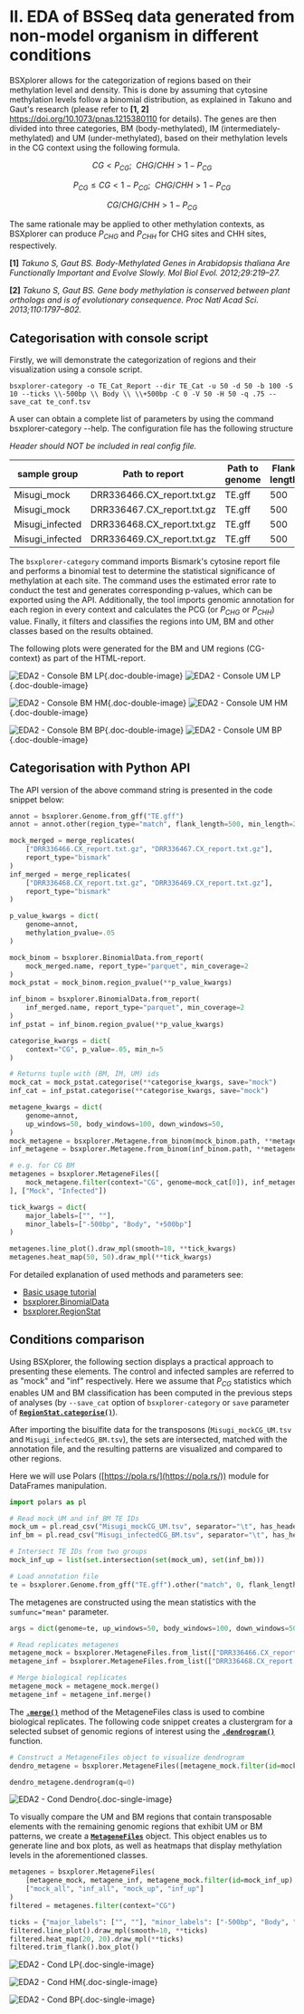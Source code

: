 # II. EDA of BSSeq data generated from non-model organism in different conditions

BSXplorer allows for the categorization of regions based on their methylation level and density. 
This is done by assuming that cytosine methylation levels follow a binomial distribution, 
as explained in Takuno and Gaut's research (please refer to **[1, 2]** https://doi.org/10.1073/pnas.1215380110 for details). 
The genes are then divided into three categories, 
BM (body-methylated), IM (intermediately-methylated) and UM (under-methylated), 
based on their methylation levels in the CG context using the following formula.

$$ CG<P_{CG};\ \ CHG/CHH>1-P_{CG} $$

$$ P_{CG}\le CG<1-P_{CG};\ \ CHG/CHH>1-P_{CG} $$

$$ CG/CHG/CHH>1-P_{CG} $$

The same rationale may be applied to other methylation contexts, 
as BSXplorer can produce $P_{CHG}$ and $P_{CHH}$ for CHG sites and CHH sites, respectively. 

**[1]** _Takuno S, Gaut BS. Body-Methylated Genes in Arabidopsis thaliana Are Functionally Important and Evolve Slowly. Mol Biol Evol. 2012;29:219–27._

**[2]** _Takuno S, Gaut BS. Gene body methylation is conserved between plant orthologs and is of evolutionary consequence. Proc Natl Acad Sci. 2013;110:1797–802._

## Categorisation with console script

Firstly, we will demonstrate the categorization of regions and their visualization 
using a console script.

```commandline
bsxplorer-category -o TE_Cat_Report --dir TE_Cat -u 50 -d 50 -b 100 -S 10 --ticks \\-500bp \\ Body \\ \\+500bp -C 0 -V 50 -H 50 -q .75 --save_cat te_conf.tsv
```

A user can obtain a complete list of parameters by using the command bsxplorer-category --help. 
The configuration file has the following structure

_Header should NOT be included in real config file._

| sample group    | Path to report             | Path to genome | Flank length | Minimal length | Region_type |
|-----------------|----------------------------|----------------|--------------|----------------|-------------|
| Misugi_mock     | DRR336466.CX_report.txt.gz | TE.gff         | 500          | 0              | match       |
| Misugi_mock     | DRR336467.CX_report.txt.gz | TE.gff         | 500          | 0              | match       |
| Misugi_infected | DRR336468.CX_report.txt.gz | TE.gff         | 500          | 0              | match       |
| Misugi_infected | DRR336469.CX_report.txt.gz | TE.gff         | 500          | 0              | match       |

The `bsxplorer-category` command imports Bismark's cytosine report file and performs a binomial test 
to determine the statistical significance of methylation at each site. 
The command uses the estimated error rate to conduct the test and generates corresponding p-values, 
which can be exported using the API. Additionally, 
the tool imports genomic annotation for each region in every context and calculates the 
PCG (or $P_{CHG}$ or $P_{CHH}$) value. 
Finally, it filters and classifies the regions into UM, BM and other classes based on the results obtained.

The following plots were generated for the BM and UM regions (CG-context) as part of the HTML-report.

![EDA2 - Console BM LP](../images/eda2conditions/console_bm_lp.png){.doc-double-image}
![EDA2 - Console UM LP](../images/eda2conditions/console_um_lp.png){.doc-double-image}

![EDA2 - Console BM HM](../images/eda2conditions/console_bm_hm.png){.doc-double-image}
![EDA2 - Console UM HM](../images/eda2conditions/console_um_hm.png){.doc-double-image}

![EDA2 - Console BM BP](../images/eda2conditions/console_bm_bp.png){.doc-double-image}
![EDA2 - Console UM BP](../images/eda2conditions/console_um_bp.png){.doc-double-image}

## Categorisation with Python API

The API version of the above command string is presented in the code snippet below:

```python
annot = bsxplorer.Genome.from_gff("TE.gff")
annot = annot.other(region_type="match", flank_length=500, min_length=200)

mock_merged = merge_replicates(
    ["DRR336466.CX_report.txt.gz", "DRR336467.CX_report.txt.gz"],
    report_type="bismark"
)
inf_merged = merge_replicates(
    ["DRR336468.CX_report.txt.gz", "DRR336469.CX_report.txt.gz"],
    report_type="bismark"
)

p_value_kwargs = dict(
    genome=annot,
    methylation_pvalue=.05
)

mock_binom = bsxplorer.BinomialData.from_report(
    mock_merged.name, report_type="parquet", min_coverage=2
)
mock_pstat = mock_binom.region_pvalue(**p_value_kwargs)

inf_binom = bsxplorer.BinomialData.from_report(
    inf_merged.name, report_type="parquet", min_coverage=2
)
inf_pstat = inf_binom.region_pvalue(**p_value_kwargs)

categorise_kwargs = dict(
    context="CG", p_value=.05, min_n=5
)

# Returns tuple with (BM, IM, UM) ids
mock_cat = mock_pstat.categorise(**categorise_kwargs, save="mock")
inf_cat = inf_pstat.categorise(**categorise_kwargs, save="mock")

metagene_kwargs = dict(
    genome=annot,
    up_windows=50, body_windows=100, down_windows=50,
)
mock_metagene = bsxplorer.Metagene.from_binom(mock_binom.path, **metagene_kwargs)
inf_metagene = bsxplorer.Metagene.from_binom(inf_binom.path, **metagene_kwargs)

# e.g. for CG BM
metagenes = bsxplorer.MetageneFiles([
    mock_metagene.filter(context="CG", genome=mock_cat[0]), inf_metagene.filter(context="CG", genome=mock_cat[0])
], ["Mock", "Infected"])

tick_kwargs = dict(
    major_labels=["", ""],
    minor_labels=["-500bp", "Body", "+500bp"]
)

metagenes.line_plot().draw_mpl(smooth=10, **tick_kwargs)
metagenes.heat_map(50, 50).draw_mpl(**tick_kwargs)
```

For detailed explanation of used methods and parameters see:

- [Basic usage tutorial](gs.Basic_usage) 
- [bsxplorer.BinomialData](bsxplorer.BinomialData)
- [bsxplorer.RegionStat](bsxplorer.RegionStat)

## Conditions comparison

Using BSXplorer, the following section displays a practical approach to presenting these elements. 
The control and infected samples are referred to as "mock" and "inf" respectively. 
Here we assume that $P_{CG}$ statistics which enables UM and BM classification has been computed in the previous 
steps of analyses (by `--save_cat` option of `bsxplorer-category` or `save` parameter of [**`RegionStat.categorise()`**](bsxplorer.RegionStat)).

After importing the bisulfite data for the transposons (`Misugi_mockCG_UM.tsv` and `Misugi_infectedCG_BM.tsv`), 
the sets are intersected, matched with the annotation file, 
and the resulting patterns are visualized and compared to other regions.

Here we will use Polars ([https://pola.rs/](https://pola.rs/)) module for DataFrames manipulation.

```python
import polars as pl

# Read mock_UM and inf_BM TE IDs
mock_um = pl.read_csv("Misugi_mockCG_UM.tsv", separator="\t", has_header=False)[:, 3].to_list()
inf_bm = pl.read_csv("Misugi_infectedCG_BM.tsv", separator="\t", has_header=False)[:, 3].to_list()

# Intersect TE IDs from two groups
mock_inf_up = list(set.intersection(set(mock_um), set(inf_bm)))

# Load annotation file
te = bsxplorer.Genome.from_gff("TE.gff").other("match", 0, flank_length=500)
```

The metagenes are constructed using the mean statistics with the `sumfunc="mean"` parameter.

```python
args = dict(genome=te, up_windows=50, body_windows=100, down_windows=50, sumfunc="mean")

# Read replicates metagenes
metagene_mock = bsxplorer.MetageneFiles.from_list(["DRR336466.CX_report.txt.gz", "DRR336467.CX_report.txt.gz"], labels=["mock-1", "mock-2"], **args)
metagene_inf = bsxplorer.MetageneFiles.from_list(["DRR336468.CX_report.txt.gz", "DRR336469.CX_report.txt.gz"], labels=["inf-1", "inf-2"], **args)

# Merge biological replicates
metagene_mock = metagene_mock.merge()
metagene_inf = metagene_inf.merge()
```

The [**`.merge()`**](bsxplorer.MetageneFiles.merge) method of the MetageneFiles class is used to combine biological replicates. 
The following code snippet creates a clustergram for a selected subset of genomic regions of interest using the 
[**`.dendrogram()`**](bsxplorer.MetageneFiles.dendrogram) function.

```python
# Construct a MetageneFiles object to visualize dendrogram
dendro_metagene = bsxplorer.MetageneFiles([metagene_mock.filter(id=mock_inf_up), metagene_inf.filter(id=mock_inf_up)], ["mock_up", "inf_up"])

dendro_metagene.dendrogram(q=0)
```

![EDA2 - Cond Dendro](../images/eda2conditions/condition_dendro.png){.doc-single-image}

To visually compare the UM and BM regions that contain transposable elements with the remaining genomic regions that 
exhibit UM or BM patterns, we create a [**`MetageneFiles`**](bsxplorer.MetageneFiles) object. This object enables us to generate line and box plots, as 
well as heatmaps that display methylation levels in the aforementioned classes.

```python
metagenes = bsxplorer.MetageneFiles(
    [metagene_mock, metagene_inf, metagene_mock.filter(id=mock_inf_up), metagene_inf.filter(id=mock_inf_up)], 
    ["mock_all", "inf_all", "mock_up", "inf_up"]
)
filtered = metagenes.filter(context="CG")

ticks = {"major_labels": ["", ""], "minor_labels": ["-500bp", "Body", "+500bp"]}
filtered.line_plot().draw_mpl(smooth=10, **ticks)
filtered.heat_map(20, 20).draw_mpl(**ticks) 
filtered.trim_flank().box_plot()
```

![EDA2 - Cond LP](../images/eda2conditions/condition_lp.png){.doc-single-image}

![EDA2 - Cond HM](../images/eda2conditions/condition_hm.png){.doc-single-image}

![EDA2 - Cond BP](../images/eda2conditions/condition_bp.png){.doc-single-image}
